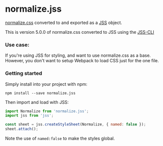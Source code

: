 # normalize.jss

[normalize.css](https://github.com/necolas/normalize.css) converted to and exported as a [JSS](https://github.com/cssinjs/jss) object.

This is version 5.0.0 of normalize.css converted to JSS using the [JSS-CLI](https://github.com/cssinjs/cli)

### Use case:

 If you're using JSS for styling, and want to use normalize.css as a base. However, you don't want to setup Webpack to load CSS just for the one file.

### Getting started

Simply install into your project with npm:

```
npm install --save normalize.jss
```

Then import and load with JSS:

```js
import Normalize from 'normalize.jss';
import jss from 'jss';

const sheet = jss.createStyleSheet(Normalize, { named: false });
sheet.attach();
```

Note the use of `named:false` to make the styles global.
